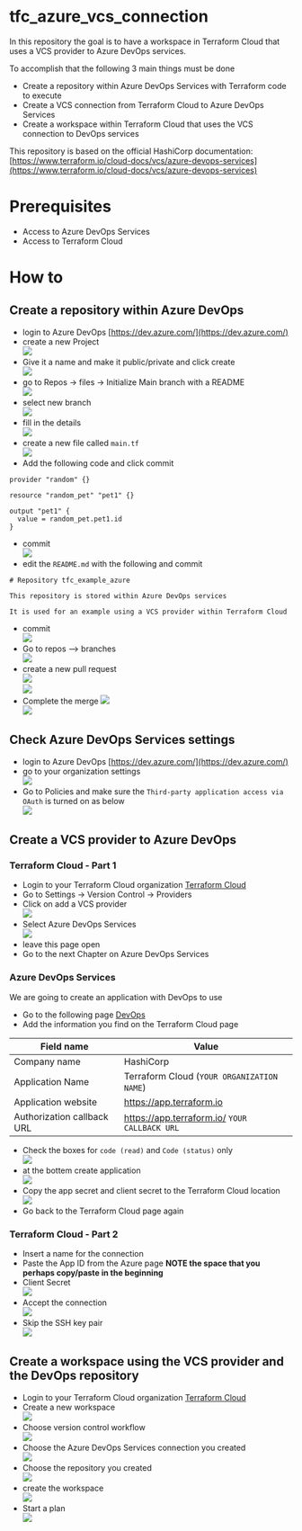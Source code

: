 # tfc_azure_vcs_connection

In this repository the goal is to have a workspace in Terraform Cloud that uses a VCS provider to Azure DevOps services.

To accomplish that the following 3 main things must be done

- Create a repository within Azure DevOps Services with Terraform code to execute
- Create a VCS connection from Terraform Cloud to Azure DevOps Services
- Create a workspace within Terraform Cloud that uses the VCS connection to DevOps services

This repository is based on the official HashiCorp documentation:  
[https://www.terraform.io/cloud-docs/vcs/azure-devops-services](https://www.terraform.io/cloud-docs/vcs/azure-devops-services)


# Prerequisites

- Access to Azure DevOps Services
- Access to Terraform Cloud

# How to

## Create a repository within Azure DevOps

- login to Azure DevOps
[https://dev.azure.com/](https://dev.azure.com/)
- create a new Project   
![](media/2022-03-22-15-11-24.png)  
- Give it a name and make it public/private and click create    
![](media/2022-03-22-15-12-37.png)  
- go to Repos -> files -> Initialize Main branch with a README     
![](media/2022-03-22-15-14-49.png)  
- select new branch    
![](media/2022-03-22-15-15-30.png)  
- fill in the details   
![](media/2022-03-22-15-16-18.png)  
- create a new file called ```main.tf```  
![](media/2022-03-22-15-17-06.png)  
- Add the following code and click commit
```
provider "random" {}

resource "random_pet" "pet1" {}

output "pet1" {
  value = random_pet.pet1.id
}
```
- commit  
![](media/2022-03-22-15-19-38.png)  
- edit the ```README.md``` with the following and commit
```
# Repository tfc_example_azure

This repository is stored within Azure DevOps services

It is used for an example using a VCS provider within Terraform Cloud
```
- commit    
![](media/2022-03-22-15-22-04.png)  
- Go to repos --> branches   
![](media/2022-03-22-15-23-19.png)  
- create a new pull request  
![](media/2022-03-22-15-23-48.png)    
![](media/2022-03-22-15-24-32.png)  
- Complete the merge
![](media/2022-03-22-15-25-07.png)  
![](media/2022-03-22-15-25-22.png)  

## Check Azure DevOps Services settings
- login to Azure DevOps
[https://dev.azure.com/](https://dev.azure.com/)
- go to your organization settings  
![](media/2022-03-22-15-27-12.png)  
- Go to Policies and make sure the ```Third-party application access via OAuth``` is turned on as below   
![](media/2022-03-22-15-28-29.png)  

## Create a VCS provider to Azure DevOps

### Terraform Cloud - Part 1
- Login to your Terraform Cloud organization
[Terraform Cloud](https://app.terraform.io/app)
- Go to Settings -> Version Control -> Providers
- Click on add a VCS provider  
![](media/2022-03-22-15-34-01.png)  
- Select Azure DevOps Services  
![](media/2022-03-22-15-34-27.png)
- leave this page open
- Go to the next Chapter on Azure DevOps Services

### Azure DevOps Services
We are going to create an application with DevOps to use
- Go to the following page 
[DevOps](https://aex.dev.azure.com/app/register?mkt=en-US)
- Add the information you find on the Terraform Cloud page

| Field name                 | Value                                       |
| -------------------------- | ------------------------------------------- |
| Company name               | HashiCorp                                   |
| Application Name           | Terraform Cloud (```YOUR ORGANIZATION NAME```)    |
| Application website        | https://app.terraform.io                    |
| Authorization callback URL | https://app.terraform.io/ ```YOUR CALLBACK URL``` |

- Check the boxes for ```code (read)``` and ```Code (status)``` only  
![](media/2022-03-22-15-43-31.png)  
- at the bottem create application  
![](media/2022-03-22-15-43-58.png)  
- Copy the app secret and client secret to the Terraform Cloud location  
![](media/2022-03-22-15-44-47.png)  
- Go back to the Terraform Cloud page again

### Terraform Cloud - Part 2

- Insert a name for the connection
- Paste the App ID from the Azure page 
**NOTE the space that you perhaps copy/paste in the beginning**
- Client Secret  
![](media/2022-03-22-15-47-46.png)  
- Accept the connection  
![](media/2022-03-22-15-57-39.png)  
- Skip the SSH key pair   
![](media/2022-03-22-15-59-36.png)  

## Create a workspace using the VCS provider and the DevOps repository

- Login to your Terraform Cloud organization
[Terraform Cloud](https://app.terraform.io/app)
- Create a new workspace   
![](media/2022-03-22-16-01-42.png)  
- Choose version control workflow  
![](media/2022-03-22-16-02-06.png) 
- Choose the Azure DevOps Services connection you created  
![](media/2022-03-22-16-02-40.png)  
- Choose the repository you created    
![](media/2022-03-22-16-03-13.png)   
- create the workspace  
![](media/2022-03-22-16-03-40.png)   
- Start a plan    
![](media/2022-03-22-16-05-04.png)  